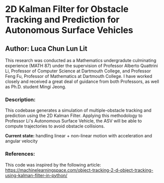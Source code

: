 # 2D Kalman Filter for Obstacle Tracking and Prediction for Autonomous Surface Vehicles 

## Author: Luca Chun Lun Lit

This research was conducted as a Mathematics undergradute culminating experience (MATH 87) under the supervision of Professor Alberto Quattrini Li, Professor of Computer Science at Dartmouth College, and Professor Feng Fu, Professor of Mathematics at Dartmouth College. I have worked closely and received a great deal of guidance from both Professors, as well as Ph.D. student Mingi Jeong. 

### Description: 
This codebase generates a simulation of multiple-obstacle tracking and prediction using the 2D Kalman Filter. Applying this methodology to Professor Li's Autonomous Surface Vehicle, the ASV will be able to compute trajectories to avoid obstacle collisions. 

**Current state:** handling linear + non-linear motion with acceleration and angular velocity



### References: 
This code was inspired by the following article: 
https://machinelearningspace.com/object-tracking-2-d-object-tracking-using-kalman-filter-in-python/



